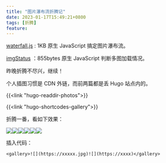 ```yaml
---
title: "图片瀑布流折腾记"
date: 2023-01-17T15:49:21+0800
tags: [折腾]
feature: 
---
```


[waterfall.js](https://github.com/raphamorim/waterfall.js) : 1KB 原生 JavaScript 搞定图片瀑布流。

[imgStatus](https://github.com/raphamorim/imgStatus) ：855bytes 原生 JavaScript 判断多图加载情况。

昨晚折腾不尽兴，继续！

<!--more-->

个人插图习惯是 CDN 外链，而前两篇都是丢 Hugo 站点内的。

{{<link "hugo-readdir-photos">}}

{{<link "hugo-shortcodes-gallery">}}

折腾一番，看如下效果：

<gallery>![](https://camo.githubusercontent.com/de309197ee25ec3eceb97b6fc2d888d9f26e58896dcd6f0d2fba7a31dc265fcd/68747470733a2f2f636e2e62696e672e636f6d2f74683f69643d4f48522e496e736372697074696f6e57616c6c5f454e2d5553313339323137333433315f5548442e6a706726773d31303030)![](https://camo.githubusercontent.com/bd84e0fd240cf53b8836de3a780b033afc444667f61599dc3a161e840b0b6827/68747470733a2f2f636e2e62696e672e636f6d2f74683f69643d4f48522e5475726b755f454e2d5553313235383831343730335f5548442e6a7067267069643d687026773d33383426683d3231362672733d3126633d34)![](https://immmmm.com/images/2004gd/gd-01.jpeg)![](https://camo.githubusercontent.com/0fd6f6671b9fed4594c65e3e17b2451b562c8096bae72a885d62555a881b0d19/68747470733a2f2f636e2e62696e672e636f6d2f74683f69643d4f48522e556d73636872656962756e675f454e2d5553343639333835303930305f5548442e6a7067267069643d687026773d33383426683d3231362672733d3126633d34)![](https://immmmm.com/images/2004gd/gd-01.jpeg)![](https://camo.githubusercontent.com/d5bdbc462a6ea50863c7d13cd95ab8b669ee839e608a2edd04100d361b151411/68747470733a2f2f636e2e62696e672e636f6d2f74683f69643d4f48522e4849495353465f454e2d5553343138323834353934375f5548442e6a7067267069643d687026773d33383426683d3231362672733d3126633d34)</gallery>


插入代码：

```
<gallery>![](https://xxxxx.jpg)![](https://xxxx)</gallery>
```